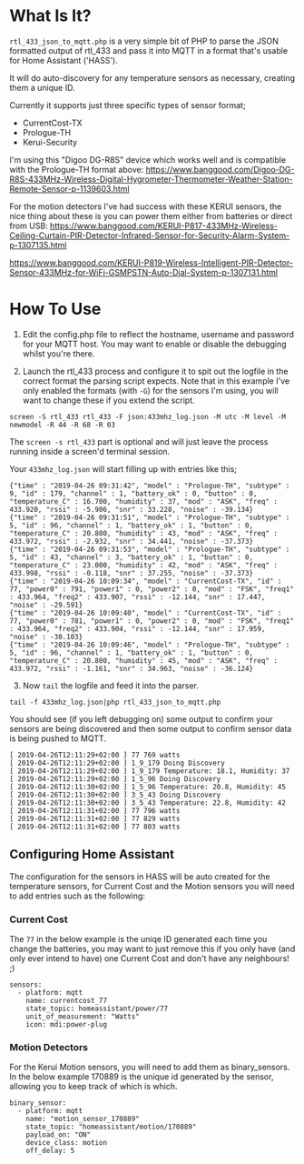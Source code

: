 # What Is It?
`rtl_433_json_to_mqtt.php` is a very simple bit of PHP to parse the JSON formatted output of rtl_433 and pass it into 
MQTT in a format that's usable for Home Assistant ('HASS').

It will do auto-discovery for any temperature sensors as necessary, creating them a unique ID.

Currently it supports just three specific types of sensor format;
- CurrentCost-TX
- Prologue-TH
- Kerui-Security

I'm using this "Digoo DG-R8S" device which works well and is compatible with the Prologue-TH format above: https://www.banggood.com/Digoo-DG-R8S-433MHz-Wireless-Digital-Hygrometer-Thermometer-Weather-Station-Remote-Sensor-p-1139603.html

For the motion detectors I've had success with these KERUI sensors, the nice thing about these is you can power them
either from batteries or direct from USB:
https://www.banggood.com/KERUI-P817-433MHz-Wireless-Ceiling-Curtain-PIR-Detector-Infrared-Sensor-for-Security-Alarm-System-p-1307135.html

https://www.banggood.com/KERUI-P819-Wireless-Intelligent-PIR-Detector-Sensor-433MHz-for-WiFi-GSMPSTN-Auto-Dial-System-p-1307131.html

# How To Use
1. Edit the config.php file to reflect the hostname, username and password for your MQTT host. You may want to enable
or disable the debugging whilst you're there.

2. Launch the rtl_433 process and configure it to spit out the logfile in the correct format the parsing script expects.
Note that in this example I've only enabled the formats (with `-G`) for the sensors I'm using, you will want to change
these if you extend the script.

`screen -S rtl_433 rtl_433 -F json:433mhz_log.json -M utc -M level -M newmodel -R 44 -R 68 -R 03`

The `screen -s rtl_433` part is optional and will just leave the process running inside a screen'd terminal session.

Your `433mhz_log.json` will start filling up with entries like this;
```
{"time" : "2019-04-26 09:31:42", "model" : "Prologue-TH", "subtype" : 9, "id" : 179, "channel" : 1, "battery_ok" : 0, "button" : 0, "temperature_C" : 16.700, "humidity" : 37, "mod" : "ASK", "freq" : 433.920, "rssi" : -5.906, "snr" : 33.228, "noise" : -39.134}
{"time" : "2019-04-26 09:31:51", "model" : "Prologue-TH", "subtype" : 5, "id" : 96, "channel" : 1, "battery_ok" : 1, "button" : 0, "temperature_C" : 20.800, "humidity" : 43, "mod" : "ASK", "freq" : 433.972, "rssi" : -2.932, "snr" : 34.441, "noise" : -37.373}
{"time" : "2019-04-26 09:31:53", "model" : "Prologue-TH", "subtype" : 5, "id" : 43, "channel" : 3, "battery_ok" : 1, "button" : 0, "temperature_C" : 23.000, "humidity" : 42, "mod" : "ASK", "freq" : 433.998, "rssi" : -0.118, "snr" : 37.255, "noise" : -37.373}
{"time" : "2019-04-26 10:09:34", "model" : "CurrentCost-TX", "id" : 77, "power0" : 791, "power1" : 0, "power2" : 0, "mod" : "FSK", "freq1" : 433.964, "freq2" : 433.907, "rssi" : -12.144, "snr" : 17.447, "noise" : -29.591}
{"time" : "2019-04-26 10:09:40", "model" : "CurrentCost-TX", "id" : 77, "power0" : 781, "power1" : 0, "power2" : 0, "mod" : "FSK", "freq1" : 433.964, "freq2" : 433.904, "rssi" : -12.144, "snr" : 17.959, "noise" : -30.103}
{"time" : "2019-04-26 10:09:46", "model" : "Prologue-TH", "subtype" : 5, "id" : 96, "channel" : 1, "battery_ok" : 1, "button" : 0, "temperature_C" : 20.800, "humidity" : 45, "mod" : "ASK", "freq" : 433.972, "rssi" : -1.161, "snr" : 34.963, "noise" : -36.124}
```

3. Now `tail` the logfile and feed it into the parser.

`tail -f 433mhz_log.json|php rtl_433_json_to_mqtt.php`

You should see (if you left debugging on) some output to confirm your sensors are being discovered and then some output
to confirm sensor data is being pushed to MQTT.

```
[ 2019-04-26T12:11:29+02:00 ] 77 769 watts
[ 2019-04-26T12:11:29+02:00 ] 1_9_179 Doing Discovery
[ 2019-04-26T12:11:29+02:00 ] 1_9_179 Temperature: 18.1, Humidity: 37
[ 2019-04-26T12:11:29+02:00 ] 1_5_96 Doing Discovery
[ 2019-04-26T12:11:30+02:00 ] 1_5_96 Temperature: 20.8, Humidity: 45
[ 2019-04-26T12:11:30+02:00 ] 3_5_43 Doing Discovery
[ 2019-04-26T12:11:30+02:00 ] 3_5_43 Temperature: 22.8, Humidity: 42
[ 2019-04-26T12:11:31+02:00 ] 77 796 watts
[ 2019-04-26T12:11:31+02:00 ] 77 829 watts
[ 2019-04-26T12:11:31+02:00 ] 77 803 watts
```

## Configuring Home Assistant
The configuration for the sensors in HASS will be auto created for the temperature sensors, for Current Cost and the
Motion sensors you will need to add entries such as the following:

### Current Cost
The `77` in the below example is the uniqe ID generated each time you change the batteries, you may want to just remove
this if you only have (and only ever intend to have) one Current Cost and don't have any neighbours! ;)
```
sensors:
  - platform: mqtt
    name: currentcost_77
    state_topic: homeassistant/power/77
    unit_of_measurement: "Watts"
    icon: mdi:power-plug
```
### Motion Detectors
For the Kerui Motion sensors, you will need to add them as binary_sensors. In the below example 170889 is the unique id
generated by the sensor, allowing you to keep track of which is which.
```
binary_sensor:
  - platform: mqtt
    name: "motion_sensor_170889"
    state_topic: "homeassistant/motion/170889"
    payload_on: "ON"
    device_class: motion
    off_delay: 5
```

